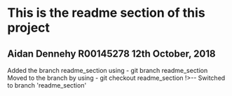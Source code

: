 # This is the readme section of this project
## Aidan Dennehy R00145278 12th October, 2018


Added the branch readme_section using - git branch readme_section
Moved to the branch by using - git checkout readme_section
!>-- Switched to branch 'readme_section'





